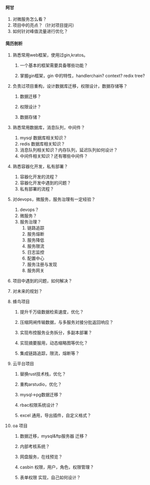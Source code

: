 #### 阿甘

1. 对微服务怎么看？
2. 项目中的亮点？（针对项目提问）
3. 如何针对峰值流量进行优化？

#### 简历剖析

1. 熟悉常用web框架，使用过gin,kratos。

    1. 一个基本的框架需要具备哪些功能？

    2. 掌握gin框架，gin 中的特性，handlerchain? context? redix tree?

2. 负责过项目重构，设计数据库迁移，权限设计，数据存储等？

    1. 数据迁移？

    2. 权限设计？

    3. 数据存储？

3. 熟悉常用数据库，消息队列，中间件？
    1. mysql 数据库相关知识？
    2. redis 数据库相关知识？
    3. 消息队列相关知识？内存队列，延迟队列如何设计？
    4. 中间件相关知识？还有哪些中间件？

4. 熟悉容器化开发，私有部署？
    1. 容器化开发的流程？
    2. 容器化开发中遇到的问题？
    3. 私有部署的流程？

5. 对devops，微服务，服务治理有一定经验？
    1. devops？
    2. 微服务？
    3. 服务治理？
        1. 链路追踪
        2. 服务熔断
        3. 服务降低
        4. 服务限流
        5. 日志监控
        6. 配置中心
        7. 服务注册与发现
        8. 服务网关

6. 项目中遇到的问题，如何解决？

7. 对未来的规划？

8. 蜂鸟项目
    1. 提升千万级数据检索速度，优化？

    2. 压缩网闸传输数据，与多服务对接分批返回响应？

    3. 实现布控服务业务拆分，多副本部署？

    4. 实现摘要服用，动态缩略图等优化？

    5. 集成链路追踪，限流，熔断等？

9. 云平台项目
    1. 替换rust技术栈，优化？

    2. 重构arstudio，优化？

    3. mysql->pg数据迁移？

    4. rbac权限系统设计？

    5. excel 通用，导出插件，自定义格式？

10. oa 项目
    1. 数据迁移，mysql&ftp服务器 迁移？

    2. 内部考核系统？

    3. 网盘服务，在线预览？

    4. casbin 权限，用户，角色，权限管理？

    5. 表单权限 实现，自己如何设计？
